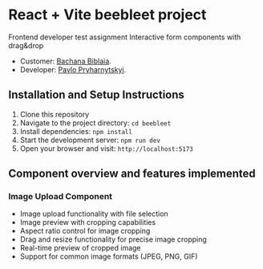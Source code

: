 # React + Vite beebleet project

Frontend developer test assignment
Interactive form components with drag&drop

* Сustomer: [Bachana Biblaia](https://www.linkedin.com/in/bachana-biblaia/).
* Developer: [Pavlo Pryharnytskyi](https://www.linkedin.com/in/pavlo-pryharnytskyi/).

## Installation and Setup Instructions

1. Clone this repository
2. Navigate to the project directory: `cd beebleet`
3. Install dependencies: `npm install`
4. Start the development server: `npm run dev`
5. Open your browser and visit: `http://localhost:5173`

## Component overview and features implemented

### Image Upload Component
- Image upload functionality with file selection
- Image preview with cropping capabilities
- Aspect ratio control for image cropping
- Drag and resize functionality for precise image cropping
- Real-time preview of cropped image
- Support for common image formats (JPEG, PNG, GIF)




